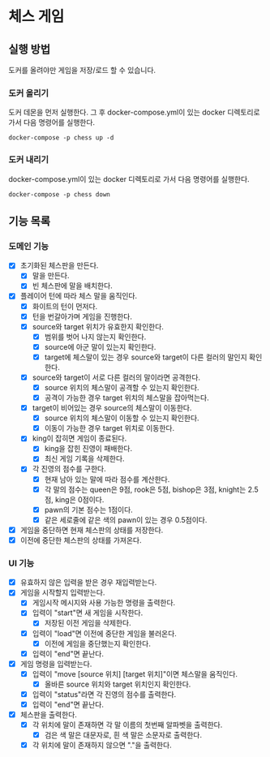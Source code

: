 # 체스 게임

## 실행 방법

도커를 올려야만 게임을 저장/로드 할 수 있습니다.

### 도커 올리기

도커 데몬을 먼저 실행한다.
그 후 docker-compose.yml이 있는 docker 디렉토리로 가서 다음 명령어를 실행한다.

```shell
docker-compose -p chess up -d
```

### 도커 내리기

docker-compose.yml이 있는 docker 디렉토리로 가서 다음 명령어를 실행한다.

```shell
docker-compose -p chess down
```

## 기능 목록

### 도메인 기능

- [x] 초기화된 체스판을 만든다.
    - [x] 말을 만든다.
    - [x] 빈 체스판에 말을 배치한다.
- [x] 플레이어 턴에 따라 체스 말을 움직인다.
    - [x] 화이트의 턴이 먼저다.
    - [x] 턴을 번갈아가며 게임을 진행한다.
    - [x] source와 target 위치가 유효한지 확인한다.
        - [x] 범위를 벗어 나지 않는지 확인한다.
        - [x] source에 아군 말이 있는지 확인한다.
        - [x] target에 체스말이 있는 경우 source와 target이 다른 컬러의 말인지 확인한다.
    - [x] source와 target이 서로 다른 컬러의 말이라면 공격한다.
        - [x] source 위치의 체스말이 공격할 수 있는지 확인한다.
        - [x] 공격이 가능한 경우 target 위치의 체스말을 잡아먹는다.
    - [x] target이 비어있는 경우 source의 체스말이 이동한다.
        - [x] source 위치의 체스말이 이동할 수 있는지 확인한다.
        - [x] 이동이 가능한 경우 target 위치로 이동한다.
    - [x] king이 잡히면 게임이 종료된다.
        - [x] king을 잡힌 진영이 패배한다.
        - [x] 최신 게임 기록을 삭제한다.
    - [x] 각 진영의 점수를 구한다.
        - [x] 현재 남아 있는 말에 따라 점수를 계산한다.
        - [x] 각 말의 점수는 queen은 9점, rook은 5점, bishop은 3점, knight는 2.5점, king은 0점이다.
        - [x] pawn의 기본 점수는 1점이다.
        - [x] 같은 세로줄에 같은 색의 pawn이 있는 경우 0.5점이다.
- [x] 게임을 중단하면 현재 체스판의 상태를 저장한다.
- [x] 이전에 중단한 체스판의 상태를 가져온다.

### UI 기능

- [x] 유효하지 않은 입력을 받은 경우 재입력받는다.
- [x] 게임을 시작할지 입력받는다.
    - [x] 게임시작 메시지와 사용 가능한 명령을 출력한다.
    - [x] 입력이 "start"면 새 게임을 시작한다.
        - [x] 저장된 이전 게임을 삭제한다.
    - [x] 입력이 "load"면 이전에 중단한 게임을 불러온다.
        - [x] 이전에 게임을 중단했는지 확인한다.
    - [x] 입력이 "end"면 끝난다.
- [x] 게임 명령을 입력받는다.
    - [x] 입력이 "move [source 위치] [target 위치]"이면 체스말을 움직인다.
        - [x] 올바른 source 위치와 target 위치인지 확인한다.
    - [x] 입력이 "status"라면 각 진영의 점수를 출력한다.
    - [x] 입력이 "end"면 끝난다.
- [x] 체스판을 출력한다.
    - [x] 각 위치에 말이 존재하면 각 말 이름의 첫번째 알파벳을 출력한다.
        - [x] 검은 색 말은 대문자로, 흰 색 말은 소문자로 출력한다.
    - [x] 각 위치에 말이 존재하지 않으면 "."을 출력한다.
